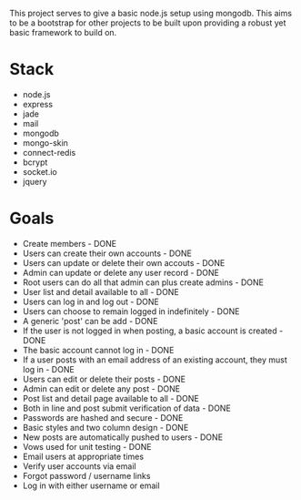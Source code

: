This project serves to give a basic node.js setup using mongodb. This aims to be a bootstrap for other projects to be built upon providing a robust yet basic framework to build on.

Stack
=====

-  node.js
-  express
-  jade
-  mail
-  mongodb
-  mongo-skin
-  connect-redis
-  bcrypt
-  socket.io
-  jquery

Goals
=====
  
-  Create members - DONE
-  Users can create their own accounts - DONE
-  Users can update or delete their own accouts - DONE
-  Admin can update or delete any user record - DONE
-  Root users can do all that admin can plus create admins - DONE
-  User list and detail available to all - DONE
-  Users can log in and log out - DONE
-  Users can choose to remain logged in indefinitely - DONE
-  A generic 'post' can be add - DONE
-  If the user is not logged in when posting, a basic account is created - DONE
-  The basic account cannot log in - DONE
-  If a user posts with an email address of an existing account, they must log in - DONE
-  Users can edit or delete their posts - DONE
-  Admin can edit or delete any post - DONE
-  Post list and detail page available to all - DONE
-  Both in line and post submit verification of data - DONE
-  Passwords are hashed and secure - DONE
-  Basic styles and two column design - DONE
-  New posts are automatically pushed to users - DONE
-  Vows used for unit testing - DONE
-  Email users at appropriate times
-  Verify user accounts via email
-  Forgot password / username links
-  Log in with either username or email


 
 


  
